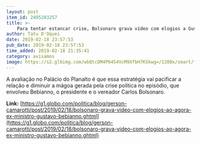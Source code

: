 ```yaml
---
layout: post
item_id: 2495283257
title: >-
    Para tentar estancar crise, Bolsonaro grava vídeo com elogios a Gustavo Bebianno
author: Tatu D'Oquei
date: 2019-02-18 23:57:53
pub_date: 2019-02-18 23:57:53
time_added: 2019-02-18 21:35:41
category: avisamos
image: https://s2.glbimg.com/wbQtcDM4P64S4VcM9XfbH7KSkwg=/1200x/smart/filters:cover():strip_icc()/s.glbimg.com/jo/g1/f/original/2019/02/15/bebianno.jpg
---
```


A avaliação no Palácio do Planalto é que essa estratégia vai pacificar a relação e diminuir a mágoa gerada pela crise política no episódio, que envolveu Bebianno, o presidente e o vereador Carlos Bolsonaro.

**Link:** [https://g1.globo.com/politica/blog/gerson-camarotti/post/2019/02/18/bolsonaro-grava-video-com-elogios-ao-agora-ex-ministro-gustavo-bebianno.ghtml](https://g1.globo.com/politica/blog/gerson-camarotti/post/2019/02/18/bolsonaro-grava-video-com-elogios-ao-agora-ex-ministro-gustavo-bebianno.ghtml)

